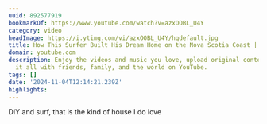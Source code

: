```yaml
---
uuid: 892577919
bookmarkOf: https://www.youtube.com/watch?v=azxOOBL_U4Y
category: video
headImage: https://i.ytimg.com/vi/azxOOBL_U4Y/hqdefault.jpg
title: How This Surfer Built His Dream Home on the Nova Scotia Coast | Huckberry Homes
domain: youtube.com
description: Enjoy the videos and music you love, upload original content, and share
  it all with friends, family, and the world on YouTube.
tags: []
date: '2024-11-04T12:14:21.239Z'
highlights:
---
```


DIY and surf, that is the kind of house I do love

